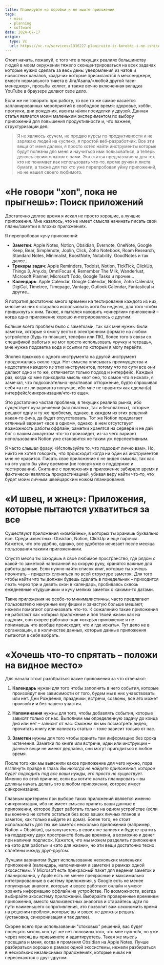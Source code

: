 ```yaml
---
title: Планируйте из коробки и не ищите приложений
tags:
  - misc
  - planning
  - software
date: 2024-07-17
origin:
  type: Vc
  url: https://vc.ru/services/1316227-planiruite-iz-korobki-i-ne-ishite-prilozhenii
---
```

Стоит начать, пожалуй, с того что в текущих реалиях большинству людей в моем окружении тяжело сконцентрироваться на всех задачах которые нужно сделать за весь день: уведомления из чатов и новостных каналов, «задачи» которые присылаются в мессенджере, вместо нормального тикета в Jira/Asana/<любой другой таск-менеджер>, просьбы коллег, а также вечно включенная вкладка YouTube в браузере делают свое дело.

Если же не говорить про работу, то все то же самое касается запланированных мероприятий в свободное время: здоровье, хобби, прогулки, дни рождения, ивенты и/или посиделки у друзей. Данная статья является моим маленьким экспериментом по выбору приложений для повышения продуктивности и, что важнее, структуризации дел.

> Я не являюсь коучем, не продаю курсы по продуктивности и не заряжаю людей на «успех», я простой веб-разработчик. Все эти вещи от меня далеки, я просто хотел найти инструменты которые будут полезны для меня и научиться ими пользоваться, а теперь делюсь своим опытом с вами.
Эта статья предназначена для тех кто не понимает как использовать что-то, кроме ручки и листа бумаги, а также для тех кто уже перепробовал уйму приложений, но не нашел своего любимого.

# «Не говори "хоп", пока не прыгнешь»: Поиск приложений
Достаточно долгое время я искал не просто хорошие, а лучшие приложения. Мне казалось, что не имеет смысла начинать писать свои планы/заметки в плохих приложениях.

Я перепробовал кучу приложений:

- **Заметки**: Apple Notes, Notion, Obsidian, Evernote, OneNote, Google Keep, Bear, Simplenote, Joplin, Click, Zoho Notebook, Roam Research, Standard Notes, Minimalist, BoostNote, Notability, GoodNotes и так далее…
- **Трекеры задач**: Apple Reminders, Todoist, Notion, TickTick, ClickUp, Things 3, Any.do, OmniFocus 4, Remember The Milk, Wanderlust, Microsoft Planner, Microsoft Todo, Google Tasks и прочие…
- **Календарь**: Apple Calendar, Google Calendar, Notion, Zoho Calendar, DigiCal, Timetree, Timepage, Vantage, Outlook Calendar, Fantastical и другие…

Я потратил достаточно много времени на тестирование каждого из них, многие из них я старался использовать хотя бы неделю, для того чтобы привыкнуть к ним. Также, я пытался находить «синергии» приложений – когда одно приложение хорошо интегрировалось с другим.

Больше всего проблем было с заметками, так как мне нужны были заметки, которые я смогу вести в электронном формате на любом устройстве (будь то планшет, телефон или ПК), более того в связи со спецификой работы я не мог просто использовать «ручку и тетрадь», мне нужна подсветка кода и ссылки по которым я могу перейти.

Эпопея прыжков с одного инструмента на другой инструмент продолжалась около года. Нет смысла описывать преимущества и недостатки каждого из этих инструментов, потому что по сути все они делают одно и то же, отличается только подход и интерфейс. Каждый раз, когда ко мне приходила мысль «вот оно, то самое что я искал», я замечал, что подсознательно чувствовал отторжение, будто спрашивал себя «а нет ли варианта получше, ибо мне не нравится как сделан(а) интерфейс/синхронизация/что-то еще».

Это достаточно частая проблема, в текущих реалиях рынка, ибо существует куча решений (как платных, так и бесплатных), которые решают одну и ту же проблему, однако, в каждом из этих решений какая-то фича, да будет отсутствовать. Тот же Notion предлагает отличный вариант «все в одном», однако, в нем отсутствует возможность работы оффлайн, заметки хранятся на сервере и не дай бог с вашим аккаунтом что-то произойдет, из-за чего вариант использования Notion уже становится не таким уж перспективным.

Я часто слышал фразу: «Используйте то, что подходит лично вам». Но, никто не хотел говорить, что происходит когда ни один из инструментов мне не нравится. Писать свое приложение я не видел смысла, так как на это ушло бы уйму времени (не говоря уже о поддержке и тестировании). Скитание с приложения в приложение забирало время и фактически являлось прокрастинацией, убивая веру найти что-то, что будет моим личным швейцарским ножом планирования.

# «И швец, и жнец»: Приложения, которые пытаются ухватиться за все

Существуют приложения «комбайны», в которых ты хранишь буквально все. Среди известных: Obsidian, Notion, ClickUp и еще парочка. Кажется, что это удобно, однако, все удобство исчезает после месяца пользования такими приложениями.

Спустя месяц ты заходишь в свое любимое пространство, где рядом с какой-то заметкой написанной на скорую руку, хранятся важные для работы данные. Если нужно найти список книг, которые ты хочешь прочитать – придется слоняться по всей структуре заметок. Для того чтобы найти что ты должен будешь сделать в понедельник – приходится лезть через три и девять окон в календарь, пробиваясь сквозь ежедневные «тудушники» и кучу мелких заметок с какими-то датами.

Такие приложения не особо-то минималистичны, часто предлагают пользователю ненужные ему фишки и зачастую больше мешают, нежели помогают организовать что-то. К сожалению такие приложения не работают как «открыл приложение и пол твоей жизни как на ладони», они скорее работают как «открыл приложение и не понимаешь что вообще происходит, что и где искать». Тут дело не в организации, а в количестве данных, которые данные приложения пытаются в себя вобрать.

# «Хочешь что-то спрятать – положи на видное место»
Для начала стоит разобраться какие приложения за что отвечают:

1. **Календарь** нужен для того чтобы заполнять в него события, которые произойдут вне зависимости от того, будем мы в них учавствовать или нет. Дни Рождения, праздники, встречи, созвоны, все это может произойти и без нашего участия.

2. **Напоминания** нужны для того, чтобы добавлять события, которые зависят только от нас. Выполним мы определенную задачу до конца дня или нет – зависит от нас. Сможем ли мы посмотреть видео, прочитать книгу или написать статью – тоже зависит только от нас.

3. **Заметки** нужны для того чтобы хранить там информацию без срока истечения. Заметки по книге или встрече, идеи или инструкции – данные вещи не имеют дедлайна, они могут пригодиться в любое время.

После того как мы выяснили какое приложение для чего нужно, пора взглянуть правде в глаза: *Вы никогда не найдете приложения, которое будет подходить под все ваши нужды, его просто не существует*.
Именно по этой причине, если вы хотите начать планировать – вы должны начать делать это в любом приложении, которое имеет синхронизацию.

Главным критерием при выборе таких приложений является именно синхронизация, ибо не имеет смысла хранить ваши данные в приложении, которое будет работать только на одном устройстве (если вы конечно не хотите остаться без всех ваших личных планов и заметок, как только выйдете из дома).
Более того, не стоит использовать для тех же заметок несколько приложений (например, Notion + Obsidian), вы запутаетесь в своих же записях и будете тратить на поддержку двух пространств больше времени, а возможно и денег при наличии подписок. Кажется, что мы можем разделить приложения на «это для работы» и «это для жизни», но эти вещи достаточно тесно сплетены между друг-другом.

Лучшим вариантом будет использование нескольких маленьких приложений (календарь, напоминания и заметки) в рамках одной экосистемы.
У Microsoft есть прекрасный пакет для ведения заметок и планирования, у Apple есть не менее прекрасные и максимально интегрированные в систему приложения, у Google есть не менее популярные аналоги, которые и вовсе работают онлайн и умеют хранить информацию оффлайн на устройстве.
По возможности, всегда выбирайте экосистему приложений. Выбирайте проверенные временем приложения, вместо малоизвестных аналогов и старайтесь идти по пути наименьшего сопротивления, это позволит вам сэкономить время на решении проблем, которые вы и вовсе не должны решать (установка, синхронизация и так далее).

Скорее всего при использовании "стоковых" решений, вас будет посещать мысль «но тут же нет половины того, что мне нужно!», но уже через месяц вы привыкнете и адаптируетесь. Такая же мысль посещала и меня, когда я променял Obsidian на Apple Notes. Лучше разбираться хорошо в рамках одной экосистемы, нежели разбираться в нескольких независимых приложениях, которые никак не пересекаются с друг-другом.
